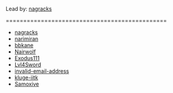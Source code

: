 
Lead by: [nagracks](http://github.com/nagracks)


==============================================

* [nagracks](https://github.com/nagracks) 
* [narimiran](https://github.com/narimiran) 
* [bbkane](https://github.com/bbkane) 
* [Nairwolf](https://github.com/Nairwolf) 
* [Exodus111](https://github.com/Exodus111) 
* [Lvl4Sword](https://github.com/Lvl4Sword) 
* [invalid-email-address](https://github.com/invalid-email-address) 
* [kluge-iitk](https://github.com/kluge-iitk) 
* [Samoxive](https://github.com/Samoxive) 